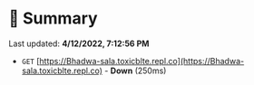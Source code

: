 # 📖 Summary
Last updated: **4/12/2022, 7:12:56 PM**

- `GET` [https://Bhadwa-sala.toxicblte.repl.co](https://Bhadwa-sala.toxicblte.repl.co) - **Down** (250ms)
